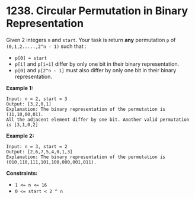 # 1238. Circular Permutation in Binary Representation

Given 2 integers `n` and `start`. Your task is return **any** permutation `p` of `(0,1,2.....,2^n - 1)` such that :

- `p[0] = start`
- `p[i]` and `p[i+1]` differ by only one bit in their binary representation.
- `p[0]` and `p[2^n - 1]` must also differ by only one bit in their binary representation.

**Example 1:**

```()
Input: n = 2, start = 3
Output: [3,2,0,1]
Explanation: The binary representation of the permutation is (11,10,00,01). 
All the adjacent element differ by one bit. Another valid permutation is [3,1,0,2]
```

**Example 2:**

```()
Input: n = 3, start = 2
Output: [2,6,7,5,4,0,1,3]
Explanation: The binary representation of the permutation is (010,110,111,101,100,000,001,011).
```

**Constraints:**

- `1 <= n <= 16`
- `0 <= start < 2 ^ n`
